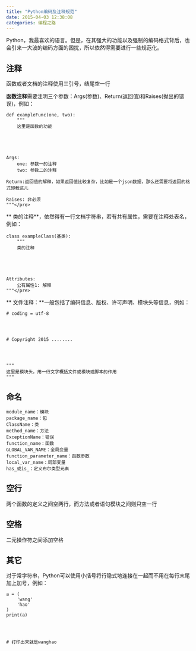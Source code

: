 ```yaml
---
title: "Python编码及注释规范"
date: 2015-04-03 12:38:08
categories: 编程之路
---
```

Python，我最喜欢的语言。但是，在其强大的功能以及强制的编码格式背后，也会引来一大波的编码方面的困扰，所以依然得需要进行一些规范化。

## 注释

函数或者文档的注释使用三引号，结尾空一行

**函数注释**需要注明三个参数：Args(参数)、Return(返回值)和Raises(抛出的错误)，例如：


    def exampleFunc(one, two):
        """
        这里是函数的功能





    Args:
        one: 参数一的注释
        two: 参数二的注释

    Return:返回值的解释，如果返回值比较复杂，比如是一个json数据，那么还需要将返回的格式卸载这儿

    Raises: 非必须
    """</pre>


** 类的注释**，依然得有一行文档字符串，若有共有属性，需要在注释处表名，例如：


    class exampleClass(基类):
        """
        类的注释





    Attributes:
        公有属性1: 解释
    """</pre>


** 文件注释：**一般包括了编码信息、版权、许可声明、模块头等信息，例如：


    # coding = utf-8




    # Copyright 2015 ........




    """
    这里是模块头，用一行文字概括文件或模块或脚本的作用
    """

## 命名



    module_name：模块
    package_name：包
    ClassName：类
    method_name：方法
    ExceptionName：错误
    function_name：函数
    GLOBAL_VAR_NAME：全局变量
    function_parameter_name：函数参数
    local_var_name：局部变量
    has_或is_：定义布尔类型元素

## 空行

两个函数的定义之间空两行，而方法或者语句模块之间则只空一行

## 空格

二元操作符之间添加空格

## 其它

对于常字符串，Python可以使用小括号将行隐式地连接在一起而不用在每行末尾加上加号，例如：



    a = (
        'wang'
        'hao'
    )
    print(a)




    # 打印出来就是wanghao

